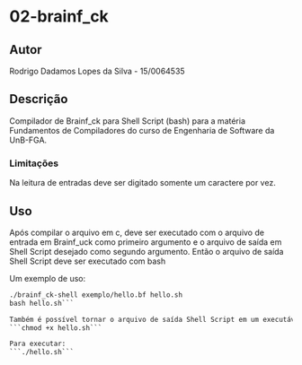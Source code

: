 # 02-brainf_ck

## Autor
Rodrigo Dadamos Lopes da Silva - 15/0064535

## Descrição
Compilador de Brainf_ck para Shell Script (bash) para a matéria Fundamentos de Compiladores do curso de Engenharia de Software da UnB-FGA.

### Limitações
Na leitura de entradas deve ser digitado somente um caractere por vez.

## Uso
Após compilar o arquivo em c, deve ser executado com o arquivo de entrada em Brainf_uck como primeiro argumento e o arquivo de saída em Shell Script desejado como segundo argumento.
Então o arquivo de saída Shell Script deve ser executado com bash  

Um exemplo de uso:
```gcc -o brainf_ck-shell brainf_ck-shell.c
./brainf_ck-shell exemplo/hello.bf hello.sh
bash hello.sh```

Também é possível tornar o arquivo de saída Shell Script em um executável. Exemplo:
```chmod +x hello.sh```

Para executar:
```./hello.sh```
